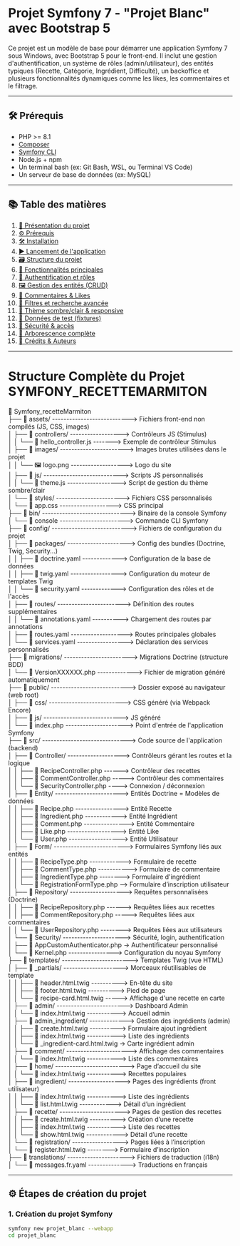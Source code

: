 # Projet Symfony 7 - "Projet Blanc" avec Bootstrap 5

Ce projet est un modèle de base pour démarrer une application Symfony 7 sous Windows, avec Bootstrap 5 pour le front-end. Il inclut une gestion d'authentification, un système de rôles (admin/utilisateur), des entités typiques (Recette, Catégorie, Ingrédient, Difficulté), un backoffice et plusieurs fonctionnalités dynamiques comme les likes, les commentaires et le filtrage.


---

## 🛠 Prérequis

- PHP >= 8.1
- [Composer](https://getcomposer.org/)
- [Symfony CLI](https://symfony.com/download)
- Node.js + npm
- Un terminal bash (ex: Git Bash, WSL, ou Terminal VS Code)
- Un serveur de base de données (ex: MySQL)

---

## 📚 Table des matières

1. [🚀 Présentation du projet](#-présentation-du-projet)  
2. [⚙️ Prérequis](#️-prérequis)  
3. [🛠️ Installation](#️-installation)  
4. [▶️ Lancement de l'application](#️-lancement-de-lapplication)  
5. [🗃️ Structure du projet](#️-structure-du-projet)  
6. [🧩 Fonctionnalités principales](#-fonctionnalités-principales)  
7. [👤 Authentification et rôles](#-authentification-et-rôles)  
8. [🖼️ Gestion des entités (CRUD)](#️-gestion-des-entités-crud)  
9. [💬 Commentaires & Likes](#-commentaires--likes)  
10. [🔎 Filtres et recherche avancée](#-filtres-et-recherche-avancée)  
11. [🎨 Thème sombre/clair & responsive](#-thème-sombreclair--responsive)  
12. [🧪 Données de test (fixtures)](#-données-de-test-fixtures)  
13. [🔐 Sécurité & accès](#-sécurité--accès)  
14. [📂 Arborescence complète](#-arborescence-complète)  
15. [📝 Crédits & Auteurs](#-crédits--auteurs)

---

# Structure Complète du Projet SYMFONY_RECETTEMARMITON

📁 Symfony_recetteMarmiton  
├── 📂 assets/ ---------------------------> Fichiers front-end non compilés (JS, CSS, images)  
│   ├── 📂 controllers/ ------------------> Contrôleurs JS (Stimulus)  
│   │   └── 📜 hello_controller.js -------> Exemple de contrôleur Stimulus  
│   ├── 📂 images/ -----------------------> Images brutes utilisées dans le projet  
│   │   └── 🖼️ logo.png -------------------> Logo du site  
│   ├── 📂 js/ ---------------------------> Scripts JS personnalisés  
│   │   └── 📜 theme.js ------------------> Script de gestion du thème sombre/clair  
│   └── 📂 styles/ -----------------------> Fichiers CSS personnalisés  
│       └── 🎨 app.css -------------------> CSS principal  
├── 📂 bin/ ------------------------------> Binaire de la console Symfony  
│   └── 📜 console -----------------------> Commande CLI Symfony  
├── 📂 config/ ---------------------------> Fichiers de configuration du projet  
│   ├── 📂 packages/ ---------------------> Config des bundles (Doctrine, Twig, Security...)  
│   │   ├── 📜 doctrine.yaml -------------> Configuration de la base de données  
│   │   ├── 📜 twig.yaml -----------------> Configuration du moteur de templates Twig  
│   │   └── 📜 security.yaml -------------> Configuration des rôles et de l'accès  
│   ├── 📂 routes/ -----------------------> Définition des routes supplémentaires  
│   │   └── 📜 annotations.yaml ----------> Chargement des routes par annotations  
│   ├── 📜 routes.yaml -------------------> Routes principales globales  
│   └── 📜 services.yaml -----------------> Déclaration des services personnalisés  
├── 📂 migrations/ -----------------------> Migrations Doctrine (structure BDD)  
│   └── 📜 VersionXXXXXX.php -------------> Fichier de migration généré automatiquement  
├── 📂 public/ ---------------------------> Dossier exposé au navigateur (web root)  
│   ├── 📂 css/ --------------------------> CSS généré (via Webpack Encore)  
│   ├── 📂 js/ ---------------------------> JS généré  
│   └── 📜 index.php ---------------------> Point d'entrée de l'application Symfony  
├── 📂 src/ ------------------------------> Code source de l'application (backend)  
│   ├── 📂 Controller/ -------------------> Contrôleurs gérant les routes et la logique  
│   │   ├── 📜 RecipeController.php ------> Contrôleur des recettes  
│   │   ├── 📜 CommentController.php -----> Contrôleur des commentaires  
│   │   └── 📜 SecurityController.php ----> Connexion / déconnexion  
│   ├── 📂 Entity/ -----------------------> Entités Doctrine = Modèles de données  
│   │   ├── 📜 Recipe.php ----------------> Entité Recette  
│   │   ├── 📜 Ingredient.php ------------> Entité Ingrédient  
│   │   ├── 📜 Comment.php ---------------> Entité Commentaire  
│   │   ├── 📜 Like.php ------------------> Entité Like  
│   │   └── 📜 User.php ------------------> Entité Utilisateur  
│   ├── 📂 Form/ -------------------------> Formulaires Symfony liés aux entités  
│   │   ├── 📜 RecipeType.php ------------> Formulaire de recette  
│   │   ├── 📜 CommentType.php -----------> Formulaire de commentaire  
│   │   ├── 📜 IngredientType.php --------> Formulaire d'ingrédient  
│   │   └── 📜 RegistrationFormType.php --> Formulaire d’inscription utilisateur  
│   ├── 📂 Repository/ -------------------> Requêtes personnalisées (Doctrine)  
│   │   ├── 📜 RecipeRepository.php ------> Requêtes liées aux recettes  
│   │   ├── 📜 CommentRepository.php -----> Requêtes liées aux commentaires  
│   │   └── 📜 UserRepository.php --------> Requêtes liées aux utilisateurs  
│   └── 📂 Security/ ---------------------> Sécurité, login, authentification  
│       ├── 📜 AppCustomAuthenticator.php -> Authentificateur personnalisé  
│       └── 📜 Kernel.php ----------------> Configuration du noyau Symfony  
├── 📂 templates/ ------------------------> Templates Twig (vue HTML)  
│   ├── 📂 _partials/ --------------------> Morceaux réutilisables de template  
│   │   ├── 📜 header.html.twig ----------> En-tête du site  
│   │   ├── 📜 footer.html.twig ----------> Pied de page  
│   │   └── 📜 recipe-card.html.twig -----> Affichage d'une recette en carte  
│   ├── 📂 admin/ ------------------------> Dashboard Admin  
│   │   └── 📜 index.html.twig -----------> Accueil admin  
│   ├── 📂 admin_ingredient/ -------------> Gestion des ingrédients (admin)  
│   │   ├── 📜 create.html.twig ----------> Formulaire ajout ingrédient  
│   │   ├── 📜 index.html.twig -----------> Liste des ingrédients  
│   │   └── 📜 _ingredient-card.html.twig -> Carte ingrédient admin  
│   ├── 📂 comment/ ----------------------> Affichage des commentaires  
│   │   └── 📜 index.html.twig -----------> Liste des commentaires  
│   ├── 📂 home/ -------------------------> Page d’accueil du site  
│   │   └── 📜 index.html.twig -----------> Recettes populaires  
│   ├── 📂 ingredient/ -------------------> Pages des ingrédients (front utilisateur)  
│   │   ├── 📜 index.html.twig -----------> Liste des ingrédients  
│   │   └── 📜 list.html.twig ------------> Détail d’un ingrédient  
│   ├── 📂 recette/ ----------------------> Pages de gestion des recettes  
│   │   ├── 📜 create.html.twig ----------> Création d’une recette  
│   │   ├── 📜 index.html.twig -----------> Liste des recettes  
│   │   └── 📜 show.html.twig ------------> Détail d’une recette  
│   └── 📂 registration/ -----------------> Pages liées à l’inscription  
│       └── 📜 register.html.twig --------> Formulaire d’inscription  
├── 📂 translations/ ---------------------> Fichiers de traduction (i18n)  
│   └── 📜 messages.fr.yaml --------------> Traductions en français

---

## ⚙️ Étapes de création du projet

### 1. Création du projet Symfony

```bash
symfony new projet_blanc --webapp
cd projet_blanc
